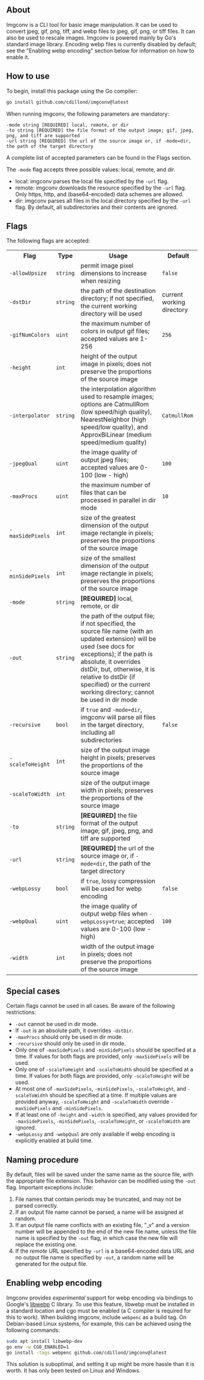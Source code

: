 ## About 
Imgconv is a CLI tool for basic image manipulation. It can be used to convert jpeg, gif, png, tiff, and webp files to jpeg, gif, png, or tiff files. It can also be used to rescale images. Imgconv is powered mainly by Go's standard image library. Encoding webp files is currently disabled by default; see the "Enabling webp encoding" section below for information on how to enable it.

## How to use
To begin, install this package using the Go compiler:
```bash
go install github.com/cdillond/imgconv@latest
```

When running imgconv, the following parameters are mandatory:
```
-mode string [REQUIRED] local, remote, or dir
-to string [REQUIRED] the file format of the output image; gif, jpeg, png, and tiff are supported
-url string [REQUIRED] the url of the source image or, if -mode=dir, the path of the target directory
```
A complete list of accepted parameters can be found in the Flags section.


The `-mode` flag accepts three possible values: local, remote, and dir.

- local: imgconv parses the local file specified by the `-url` flag.
- remote: imgconv downloads the resource specified by the `-url` flag. Only https, http, and (base64-encoded) data schemes are allowed.
- dir: imgconv parses all files in the local directory specified by the `-url` flag. By default, all subdirectories and their contents are ignored.



## Flags
The following flags are accepted:
<table>
<tr><th>Flag</th><th>Type</th><th>Usage</th><th>Default</th></tr>
<tr><td><code>-allowUpsize</code></td><td><code>string</code></td><td>permit image pixel dimensions to increase when resizing</td><td><code>false</code></td></tr>
<tr><td><code>-dstDir</code></td><td><code>string</code></td><td>the path of the destination directory; if not specified, the current working directory will be used</td><td>current working directory</td></tr>
<tr><td><code>-gifNumColors</code></td><td><code>uint</code></td><td>the maximum number of colors in output gif files; accepted values are 1-256</td><td><code>256</code></td></tr>
<tr><td><code>-height</code></td><td><code>int</code></td><td>height of the output image in pixels; does not preserve the proportions of the source image</td><td></td></tr>
<tr><td><code>-interpolator</code></td><td><code>string</code></td><td>the interpolation algorithm used to resample images; options are CatmullRom (low speed/high quality), NearestNeighbor (high speed/low quality), and ApproxBiLinear (medium speed/medium quality)</td><td><code>CatmullRom</code></td></tr>
<tr><td><code>-jpegQual</code></td><td><code>uint</code></td><td>the image quality of output jpeg files; accepted values are 0-100 (low - high)</td><td><code>100</code></td></tr>
<tr><td><code>-maxProcs</code></td><td><code>uint</code></td><td>the maximum number of files that can be processed in parallel in dir mode</td><td><code>10</code></td></tr>
<tr><td><code>-maxSidePixels</code></td><td><code>int</code></td><td>size of the greatest dimension of the output image rectangle in pixels; preserves the proportions of the source image</td><td></td></tr>
<tr><td><code>-minSidePixels</code></td><td><code>int</code></td><td>size of the smallest dimension of the output image rectangle in pixels; preserves the proportions of the source image</td><td></td></tr>
<tr><td><code>-mode</code></td><td><code>string</code></td><td><b>[REQUIRED]</b> local, remote, or dir</td><td></td></tr>
<tr><td><code>-out</code></td><td><code>string</code></td><td> the path of the output file; if not specified, the source file name (with an updated extension) will be used (see docs for exceptions); if the path is absolute, it overrides dstDir, but, otherwise, it is relative to dstDir (if specified) or the current working directory; cannot be used in dir mode</td><td></td></tr>
<tr><td><code>-recursive</code></td><td><code>bool</code></td><td>if <code>true</code> and <code>-mode=dir</code>, imgconv will parse all files in the target directory, including all subdirectories</td><td><code>false</code></td></tr>
<tr><td><code>-scaleToHeight</code></td><td><code>int</code></td><td>size of the output image height in pixels; preserves the proportions of the source image</td><td></td></tr>
<tr><td><code>-scaleToWidth</code></td><td><code>int</code></td><td>size of the output image width in pixels; preserves the proportions of the source image</td><td></td></tr>
<tr><td><code>-to</code></td><td><code>string</code></td><td><b>[REQUIRED]</b> the file format of the output image; gif, jpeg, png, and tiff are supported</td><td></td></tr>
<tr><td><code>-url</code></td><td><code>string</code></td><td><b>[REQUIRED]</b> the url of the source image or, if <code>-mode=dir</code>, the path of the target directory</td><td></td></tr>
<tr><td><code>-webpLossy</code></td><td><code>bool</code></td><td>if <code>true</code>, lossy compression will be used for webp encoding</td><td><code>false</code></td></tr>
<tr><td><code>-webpQual</code></td><td><code>uint</code></td><td>the image quality of output webp files when <code>-webpLossy=true</code>; accepted values are 0-100 (low - high)</td><td><code>100</code></td></tr>
<tr><td><code>-width</code></td><td><code>int</code></td><td>width of the output image in pixels; does not preserve the proportions of the source image</td><td></td></tr>
</table>

## Special cases
Certain flags cannot be used in all cases. Be aware of the following restrictions:

- `-out` cannot be used in dir mode.
- If `-out` is an absolute path, it overrides `-dstDir`.
- `-maxProcs` should only be used in dir mode.
- `-recursive` should only be used in dir mode.
- Only one of `-maxSidePixels` and `-minSidePixels` should be specified at a time. If values for both flags are provided, only `-maxSidePixels` will be used.
- Only one of `-scaleToHeight` and `-scaleToWidth` should be specified at a time. If values for both flags are provided, only `-scaleToHeight` will be used.
- At most one of `-maxSidePixels`, `-minSidePixels`, `-scaleToHeight`, and `-scaleToWidth` should be specified at a time. If multiple values are provided anyway, `-scaleToHeight` and `-scaleToWidth` override `-maxSidePixels` and `-minSidePixels`.
- If at least one of `-height` and `-width` is specified, any values provided for `-maxSidePixels`, `-minSidePixels`, `-scaleToHeight`, or `-scaleToWidth` are ignored.
- `-webpLossy` and `-webpQual` are only available if webp encoding is explicitly enabled at build time.


## Naming procedure
By default, files will be saved under the same name as the source file, with the appropriate file extension. This behavior can be modified using the `-out` flag. Important exceptions include:

1. File names that contain periods may be truncated, and may not be parsed correctly.
2. If an output file name cannot be parsed, a name will be assigned at random.
3. If an output file name conflicts with an existing file, "_v" and a version number will be appended to the end of the new file name, unless the file name is specified by the `-out` flag, in which case the new file will replace the existing one.
4. If the *remote* URL specified by `-url` is a base64-encoded data URL and no output file name is specified by `-out`, a random name will be generated for the output file.


## Enabling webp encoding
Imgconv provides *experimental* support for webp encoding via bindings to Google's [libwebp](https://developers.google.com/speed/webp/docs/compiling) C library. To use this feature, libwebp must be installed in a standard location and cgo must be enabled (a C compiler is required for this to work). When building imgconv, include `webpenc` as a build tag. On Debian-based Linux systems, for example, this can be achieved using the following commands:
```bash
sudo apt install libwebp-dev
go env -w CGO_ENABLED=1
go install -tags webpenc github.com/cdillond/imgconv@latest
```
This solution is suboptimal, and setting it up might be more hassle than it is worth. It has only been tested on Linux and Windows.

